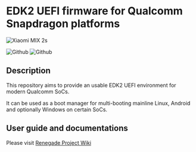 # EDK2 UEFI firmware for Qualcomm Snapdragon platforms

![Xiaomi MIX 2s](https://user-images.githubusercontent.com/17036722/195763112-05011b90-1512-4c57-af1d-31e17300245d.png)

![Github](https://img.shields.io/github/downloads/edk2-porting/edk2-sdm845/total)
![Github](https://img.shields.io/github/v/release/edk2-porting/edk2-sdm845?include_prereleases)

## Description

This repository aims to provide an usable EDK2 UEFI environment for modern Qualcomm SoCs.

It can be used as a boot manager for multi-booting mainline Linux, Android and optionally Windows on certain SoCs.

## User guide and documentations

Please visit [Renegade Project Wiki](https://wiki.renegade-project.cn/)
